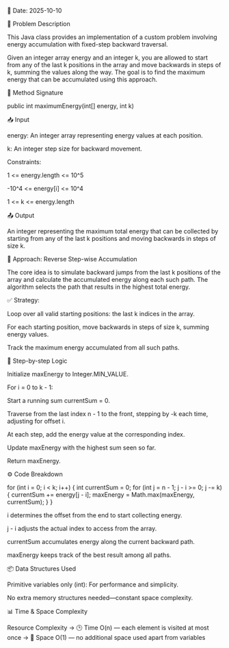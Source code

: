 📅 Date: 2025-10-10

📌 Problem Description

This Java class provides an implementation of a custom problem involving energy accumulation with fixed-step backward traversal.

Given an integer array energy and an integer k, you are allowed to start from any of the last k positions in the array and move backwards in steps of k, summing the values along the way. The goal is to find the maximum energy that can be accumulated using this approach.

🔧 Method Signature

public int maximumEnergy(int[] energy, int k)


📥 Input

energy: An integer array representing energy values at each position.

k: An integer step size for backward movement.

Constraints:

1 <= energy.length <= 10^5

-10^4 <= energy[i] <= 10^4

1 <= k <= energy.length

📤 Output

An integer representing the maximum total energy that can be collected by starting from any of the last k positions and moving backwards in steps of size k.

🔁 Approach: Reverse Step-wise Accumulation

The core idea is to simulate backward jumps from the last k positions of the array and calculate the accumulated energy along each such path. The algorithm selects the path that results in the highest total energy.

✅ Strategy:

Loop over all valid starting positions: the last k indices in the array.

For each starting position, move backwards in steps of size k, summing energy values.

Track the maximum energy accumulated from all such paths.

🔢 Step-by-step Logic

Initialize maxEnergy to Integer.MIN_VALUE.

For i = 0 to k - 1:

Start a running sum currentSum = 0.

Traverse from the last index n - 1 to the front, stepping by -k each time, adjusting for offset i.

At each step, add the energy value at the corresponding index.

Update maxEnergy with the highest sum seen so far.

Return maxEnergy.

⚙️ Code Breakdown

for (int i = 0; i < k; i++) {
    int currentSum = 0;
    for (int j = n - 1; j - i >= 0; j -= k) {
        currentSum += energy[j - i];
        maxEnergy = Math.max(maxEnergy, currentSum);
    }
}


i determines the offset from the end to start collecting energy.

j - i adjusts the actual index to access from the array.

currentSum accumulates energy along the current backward path.

maxEnergy keeps track of the best result among all paths.

📦 Data Structures Used

Primitive variables only (int): For performance and simplicity.

No extra memory structures needed—constant space complexity.

📊 Time & Space Complexity

Resource	Complexity
-> 🕒 Time	O(n) — each element is visited at most once
-> 💾 Space	O(1) — no additional space used apart from variables